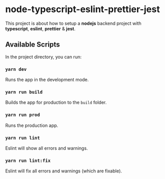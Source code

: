 # node-typescript-eslint-prettier-jest

This project is about how to setup a **nodejs** backend project with **typescript**, **eslint**, **prettier** & **jest**.

## Available Scripts

In the project directory, you can run:

### `yarn dev`

Runs the app in the development mode.

### `yarn run build`

Builds the app for production to the `build` folder.

### `yarn run prod`

Runs the production app.

### `yarn run lint`

Eslint will show all errors and warnings.

### `yarn run lint:fix`

Eslint will fix all errors and warnings (which are fixable).
